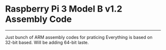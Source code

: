 # Raspberry Pi 3 Model B v1.2 Assembly Code
---
Just bunch of ARM assembly codes for praticing
Everything is based on 32-bit based.
Will be adding 64-bit laste.
